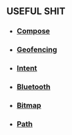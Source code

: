 ## USEFUL SHIT

- ### [Compose](/Compose/COMPOSE_UTIL.md)
- ### [Geofencing](/Geofencing/GEOFENCING_UTIL.md)
- ### [Intent](/Intent/INTENT_UTIL.md)
- ### [Bluetooth](/Bluetooth/BLUETOOTH_UTIL.md)
- ### [Bitmap](/Bitmap/BITMAP_UTIL.md)
- ### [Path](/Path/PATH_UTIL.md)
